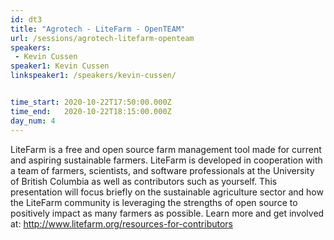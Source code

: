 ```yaml
---
id: dt3
title: "Agrotech - LiteFarm - OpenTEAM"
url: /sessions/agrotech-litefarm-openteam
speakers:
 - Kevin Cussen
speaker1: Kevin Cussen
linkspeaker1: /speakers/kevin-cussen/


time_start: 2020-10-22T17:50:00.000Z
time_end:   2020-10-22T18:15:00.000Z
day_num: 4
---
```


LiteFarm is a free and open source farm management tool made for current and aspiring sustainable farmers. LiteFarm is developed in cooperation with a team of farmers, scientists, and software professionals at the University of British Columbia as well as contributors such as yourself. This presentation will focus briefly on the sustainable agriculture sector and how the LiteFarm community is leveraging the strengths of open source to positively impact as many farmers as possible. Learn more and get involved at: http://www.litefarm.org/resources-for-contributors
